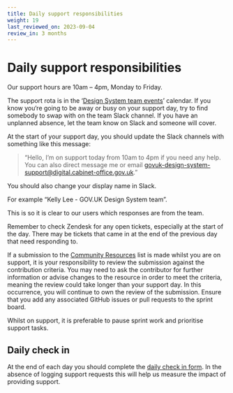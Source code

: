 ```yaml
---
title: Daily support responsibilities
weight: 19
last_reviewed_on: 2023-09-04
review_in: 3 months
---
```


# Daily support responsibilities

Our support hours are 10am – 4pm, Monday to Friday.

The support rota is in the ‘[Design System team events]’ calendar. If you know you‘re going to be away or busy on your support day, try to find somebody to swap with on the team Slack channel. If you have an unplanned absence, let the team know on Slack and someone will cover.

At the start of your support day, you should update the Slack channels with something like this message:

> “Hello, I’m on support today from 10am to 4pm if you need any help. You can also direct message me or email govuk-design-system-support@digital.cabinet-office.gov.uk.”

You should also change your display name in Slack. 

For example “Kelly Lee - GOV.UK Design System team”. 

This is so it is clear to our users which responses are from the team.

Remember to check Zendesk for any open tickets, especially at the start of the day. There may be tickets that came in at the end of the previous day that need responding to.

If a submission to the [Community Resources] list is made whilst you are on support, it is your responsibility to review the submission against the contribution criteria. You may need to ask the contributor for further information or advise changes to the resource in order to meet the criteria, meaning the review could take longer than your support day. In this occurrence, you will continue to own the review of the submission. Ensure that you add any associated GitHub issues or pull requests to the sprint board.

Whilst on support, it is preferable to pause sprint work and prioritise support tasks.

## Daily check in

At the end of each day you should complete the [daily check in form]. In the absence of logging support requests this will help us measure the impact of providing support.

[#govuk-design-system]: https://gds.slack.com/messages/CAF8JA25U
[#govuk-design-system-xgov]: https://ukgovernmentdigital.slack.com/messages/govuk-design-system
[Community Resources]: https://design-system.service.gov.uk/community/resources-and-tools/
[cross government Slack]: https://ukgovernmentdigital.slack.com/
[daily check in form]: https://docs.google.com/forms/d/e/1FAIpQLSdp1Fvypj24N1XoheRPdXbMcB784NZXaqYQkK9zGxSqhohmgg/viewform
[Design System team events]: https://calendar.google.com/calendar/embed?src=digital.cabinet-office.gov.uk_4bkq5dftg4doh71gg8tpelgi0k%40group.calendar.google.com&ctz=Europe%2FLondon
[govuk-design-system-issues]: https://github.com/alphagov/govuk-design-system/issues
[govuk-design-system-prs]: https://github.com/alphagov/govuk-design-system/pulls
[govuk-design-system-backlog-issues]: https://github.com/orgs/alphagov/projects/43
[govuk-frontend-issues]: https://github.com/alphagov/govuk-frontend/issues
[govuk-frontend-prs]: https://github.com/alphagov/govuk-frontend/pulls
[guidance to invite the guest]: https://sites.google.com/a/digital.cabinet-office.gov.uk/gds/information-management/using-online-tools-at-gds/use-gds-slack
[xgov-domain-list]: https://github.com/bruntonspall/xgovslackbot/blob/ae6664437dadb2aef4c21ab97c2818f2ca5f9604/app/domains.js#L9
[Zendesk]: https://govuk.zendesk.com/agent/dashboard
[Zendesk-help]: https://docs.google.com/presentation/d/1VrDAuCm5qm6ULNGRco_deB7EIFf95bHFDlqG-yvLQi4/edit#slide=id.p17

